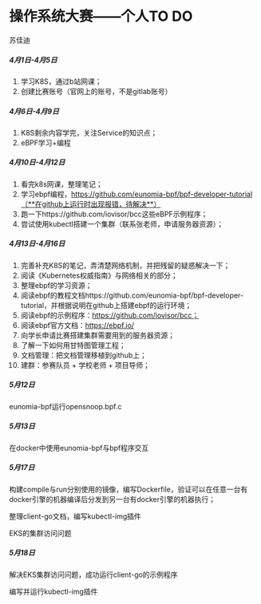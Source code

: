 # 操作系统大赛——个人TO DO

苏佳迪

##### 4月1日-4月5日

1. 学习K8S，通过b站网课；
2. 创建比赛账号（官网上的账号，不是gitlab账号）

##### 4月6日-4月9日

1. K8S剩余内容学完，关注Service的知识点；
2. eBPF学习+编程

##### 4月10日-4月12日

1. 看完k8s网课，整理笔记；
2. 学习ebpf编程，https://github.com/eunomia-bpf/bpf-developer-tutorial（**在github上运行时出现报错，待解决**）
3. 跑一下https://github.com/iovisor/bcc这些eBPF示例程序；
4. 尝试使用kubectl搭建一个集群（联系张老师，申请服务器资源）；

##### 4月13日-4月16日

1. 完善补充K8S的笔记，弄清楚网络机制，并把残留的疑惑解决一下；
2. 阅读《Kubernetes权威指南》与网络相关的部分；
3. 整理ebpf的学习资源；
4. 阅读ebpf的教程文档https://github.com/eunomia-bpf/bpf-developer-tutorial，并根据说明在github上搭建ebpf的运行环境；
5. 阅读ebpf的示例程序：https://github.com/iovisor/bcc；
6. 阅读ebpf官方文档：https://ebpf.io/
7. 向学长申请比赛搭建集群需要用到的服务器资源；
8. 了解一下如何用甘特图管理工程；
9. 文档管理：把文档管理移植到github上；
10. 建群：参赛队员 + 学校老师 + 项目导师；

##### 5月12日

eunomia-bpf运行opensnoop.bpf.c

##### 5月13日

在docker中使用eunomia-bpf与bpf程序交互

##### 5月17日

构建compile与run分别使用的镜像，编写Dockerfile，验证可以在任意一台有docker引擎的机器编译后分发到另一台有docker引擎的机器执行；

整理client-go文档，编写kubectl-img插件

EKS的集群访问问题

##### 5月18日

解决EKS集群访问问题，成功运行client-go的示例程序

编写并运行kubectl-img插件
